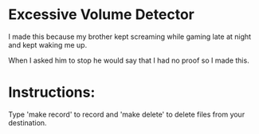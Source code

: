 # Excessive Volume Detector
I made this because my brother kept screaming while gaming late at night and kept waking me up.  

When I asked him to stop he would say that I had no proof so I made this.

# Instructions:
Type 'make record' to record and 'make delete' to delete files from your destination.
